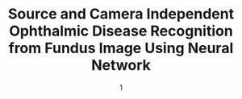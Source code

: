 ---
date: '1'
title: 'Source and Camera Independent Ophthalmic Disease Recognition from Fundus Image Using Neural Network'
location: 'IEEE SPICSCON, 2019'
external: 'https://ieeexplore.ieee.org/document/9065162'
tech:
  - opencv
  - ocular
  - opthalmic diseases
  - clahe
  - odir '19
showInProjects: true
---